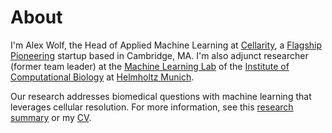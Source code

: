 # About

I'm Alex Wolf, the Head of Applied Machine Learning at [Cellarity](https://cellarity.com/), a [Flagship Pioneering](https://flagshippioneering.com) startup based in Cambridge, MA.
I'm also adjunct researcher (former team leader) at the [Machine Learning Lab](http://www.helmholtz-muenchen.de/icb/research/groups/machine-learning/overview/index.html) of the [Institute of Computational Biology](http://www.helmholtz-muenchen.de/icb/) at [Helmholtz Munich](http://www.helmholtz-muenchen.de/en/index.html).

Our research addresses biomedical questions with machine learning that leverages cellular resolution. For more information, see this [research summary](/research) or my [CV](/docs/WolfFA_CV.pdf).

<center>
<a href="http://scholar.google.de/citations?user=1FnOtMoAAAAJ"><span class="fa-stack fa-lg"><i class="fa fa-circle fa-stack-2x"></i><i class="ai ai-google-scholar fa-stack-1x fa-inverse"></i></span></a>
<a href="https://twitter.com/falexwolf"><span class="fa-stack fa-lg"><i class="fa fa-circle fa-stack-2x"></i><i class="fa fa-twitter fa-stack-1x fa-inverse"></i></span></a>
<a href="https://github.com/falexwolf"><span class="fa-stack fa-lg"><i class="fa fa-circle fa-stack-2x"></i><i class="fa fa-github fa-stack-1x fa-inverse"></i></span></a>
<a href="https://linkedin.com/in/falexwolf"><span class="fa-stack fa-lg"><i class="fa fa-circle fa-stack-2x"></i><i class="fa fa-linkedin fa-stack-1x fa-inverse"></i></span></a>
<a href="/docs/WolfFA_CV.pdf"><span class="fa-stack fa-lg"><i class="fa fa-circle fa-stack-2x"></i><i class="ai ai-cv fa-stack-1x fa-inverse"></i></span></a>
</center>
